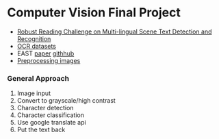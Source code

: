 # Computer Vision Final Project

- [Robust Reading Challenge on Multi-lingual Scene Text Detection and Recognition](https://arxiv.org/pdf/1907.00945.pdf)
- [OCR datasets](https://github.com/xinke-wang/OCRDatasets)
- EAST [paper](https://arxiv.org/pdf/1704.03155.pdf) [githhub](https://github.com/argman/EAST)
- [Preprocessing images](https://tesseract-ocr.github.io/tessdoc/ImproveQuality.html)

### General Approach
1. Image input
2. Convert to grayscale/high contrast
3. Character detection
4. Character classification
5. Use google translate api
6. Put the text back
